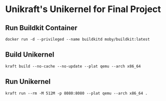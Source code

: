 # Unikraft's Unikernel for Final Project

## Run Buildkit Container

`docker run -d --privileged --name buildkitd moby/buildkit:latest`

## Build Unikernel

`kraft build --no-cache --no-update --plat qemu --arch x86_64`

## Run Unikernel

`kraft run --rm -M 512M -p 8080:8080 --plat qemu --arch x86_64 .`
